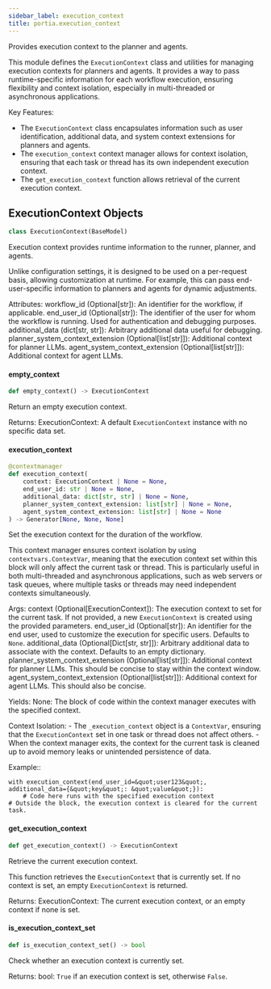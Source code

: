 ```yaml
---
sidebar_label: execution_context
title: portia.execution_context
---
```


Provides execution context to the planner and agents.

This module defines the `ExecutionContext` class and utilities for managing execution
contexts for planners and agents. It provides a way to pass runtime-specific information
for each workflow execution, ensuring flexibility and context isolation, especially in
multi-threaded or asynchronous applications.

Key Features:
- The `ExecutionContext` class encapsulates information such as user identification,
  additional data, and system context extensions for planners and agents.
- The `execution_context` context manager allows for context isolation, ensuring
  that each task or thread has its own independent execution context.
- The `get_execution_context` function allows retrieval of the current execution context.

## ExecutionContext Objects

```python
class ExecutionContext(BaseModel)
```

Execution context provides runtime information to the runner, planner, and agents.

Unlike configuration settings, it is designed to be used on a per-request basis,
allowing customization at runtime. For example, this can pass end-user-specific
information to planners and agents for dynamic adjustments.

Attributes:
    workflow_id (Optional[str]): An identifier for the workflow, if applicable.
    end_user_id (Optional[str]): The identifier of the user for whom the workflow is running.
        Used for authentication and debugging purposes.
    additional_data (dict[str, str]): Arbitrary additional data useful for debugging.
    planner_system_context_extension (Optional[list[str]]): Additional context for planner LLMs.
    agent_system_context_extension (Optional[list[str]]): Additional context for agent LLMs.

#### empty\_context

```python
def empty_context() -> ExecutionContext
```

Return an empty execution context.

Returns:
    ExecutionContext: A default `ExecutionContext` instance with no specific data set.

#### execution\_context

```python
@contextmanager
def execution_context(
    context: ExecutionContext | None = None,
    end_user_id: str | None = None,
    additional_data: dict[str, str] | None = None,
    planner_system_context_extension: list[str] | None = None,
    agent_system_context_extension: list[str] | None = None
) -> Generator[None, None, None]
```

Set the execution context for the duration of the workflow.

This context manager ensures context isolation by using `contextvars.ContextVar`,
meaning that the execution context set within this block will only affect
the current task or thread. This is particularly useful in both multi-threaded
and asynchronous applications, such as web servers or task queues, where multiple
tasks or threads may need independent contexts simultaneously.

Args:
    context (Optional[ExecutionContext]): The execution context to set for the current task.
        If not provided, a new `ExecutionContext` is created using the provided parameters.
    end_user_id (Optional[str]): An identifier for the end user, used to customize
        the execution for specific users. Defaults to `None`.
    additional_data (Optional[Dict[str, str]]): Arbitrary additional data to associate
        with the context. Defaults to an empty dictionary.
    planner_system_context_extension (Optional[list[str]]): Additional context for planner
        LLMs. This should be concise to stay within the context window.
    agent_system_context_extension (Optional[list[str]]): Additional context for agent
        LLMs. This should also be concise.

Yields:
    None: The block of code within the context manager executes with the specified context.

Context Isolation:
    - The `_execution_context` object is a `ContextVar`, ensuring that the `ExecutionContext`
      set in one task or thread does not affect others.
    - When the context manager exits, the context for the current task is cleaned up
      to avoid memory leaks or unintended persistence of data.

Example::

    with execution_context(end_user_id=&quot;user123&quot;, additional_data={&quot;key&quot;: &quot;value&quot;}):
        # Code here runs with the specified execution context
    # Outside the block, the execution context is cleared for the current task.

#### get\_execution\_context

```python
def get_execution_context() -> ExecutionContext
```

Retrieve the current execution context.

This function retrieves the `ExecutionContext` that is currently set. If no context
is set, an empty `ExecutionContext` is returned.

Returns:
    ExecutionContext: The current execution context, or an empty context if none is set.

#### is\_execution\_context\_set

```python
def is_execution_context_set() -> bool
```

Check whether an execution context is currently set.

Returns:
    bool: `True` if an execution context is set, otherwise `False`.

